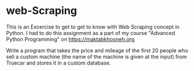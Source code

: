 # web-Scraping
This is an Excercise to get to get to know with Web Scraping concept in Python. I had to do this assignment as a part of my course "Advanced Python Programming" on https://maktabkhooneh.org

Write a program that takes the price and mileage of the first 20 people who sell a custom machine (the name of the machine is given at the input) from Truecar and stores it in a custom database.
